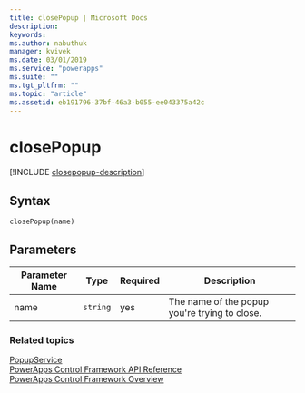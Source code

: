 ```yaml
---
title: closePopup | Microsoft Docs
description: 
keywords:
ms.author: nabuthuk
manager: kvivek
ms.date: 03/01/2019
ms.service: "powerapps"
ms.suite: ""
ms.tgt_pltfrm: ""
ms.topic: "article"
ms.assetid: eb191796-37bf-46a3-b055-ee043375a42c
---
```


# closePopup

[!INCLUDE [closepopup-description](includes/closepopup-description.md)]

## Syntax

`closePopup(name)`

## Parameters

| Parameter Name|Type|Required|Description|
| ------------- |----|--------|-----------|
|name|`string`|yes|The name of the popup you're trying to close.|

### Related topics

[PopupService](../popupservice.md)<br />
[PowerApps Control Framework API Reference](../index.md)<br />
[PowerApps Control Framework Overview](../../overview.md)<br />
